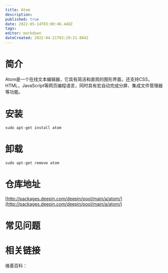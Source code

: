 ```yaml
---
title: Atom
description: 
published: true
date: 2022-05-14T03:00:46.448Z
tags: 
editor: markdown
dateCreated: 2022-04-21T03:29:21.884Z
---
```


# 简介

Atom是一个在线文本编辑器，它具有简洁和直观的图形界面，还支持CSS，HTML，JavaScript等网页编程语言，同时具有宏自动完成分屏、集成文件管理器等功能。

# 安装

`sudo apt-get install atom`

# 卸载

`sudo apt-get remove atom`

# 仓库地址

[http://packages.deepin.com/deepin/pool/main/a/atom/](http://packages.deepin.com/deepin/pool/main/a/atom/)


# 常见问题


# 相关链接

维基百科：
